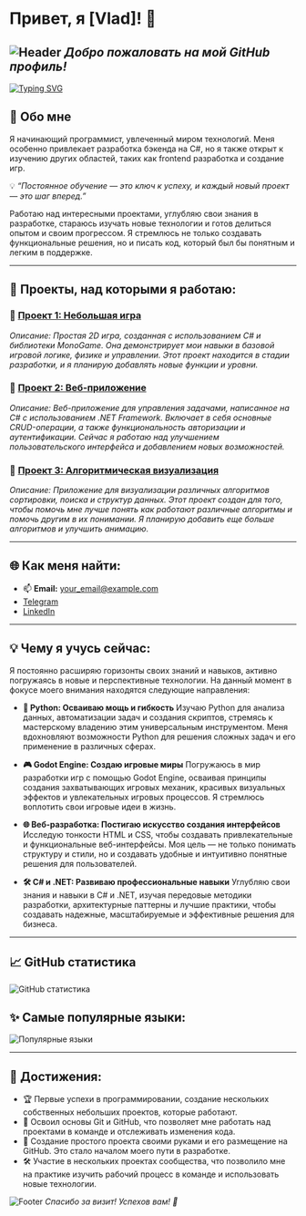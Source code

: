 # Привет, я [Vlad]! 👋

![Header](https://images.hdqwalls.com/download/mountain-reflections-3840x2400.jpg)
*Добро пожаловать на мой GitHub профиль!*
---

[![Typing SVG](https://readme-typing-svg.demolab.com?font=Fira+Code&pause=1000&color=F70000&width=435&lines=%D0%92%D0%BE%D0%B7%D1%8C%D0%BC%D0%B8%D1%82%D0%B5+%D0%BC%D0%B5%D0%BD%D1%8F+%D0%BD%D0%B0+%D1%80%D0%B0%D0%B1%D0%BE%D1%82%D1%83+;%D0%9A%D1%82%D0%BE+%D0%BB%D1%83%D1%87%D1%88%D0%B8%D0%B9+%D0%BF%D0%B5%D1%80%D1%81%D0%BE%D0%BD%D0%B0%D0%B6%3F;%D0%A1%D0%BE%D0%B7%D0%B4%D0%B0%D0%BC+%D0%BB%D0%B8+%D1%8F+%D0%BB%D1%83%D1%87%D1%88%D1%83%D1%8E+%D0%B8%D0%B3%D1%80%D1%83%3F+)](https://git.io/typing-svg)

## 🌟 **Обо мне**

Я начинающий программист, увлеченный миром технологий. Меня особенно привлекает разработка бэкенда на C#, но я также открыт к изучению других областей, таких как frontend разработка и создание игр. 

💡 *“Постоянное обучение — это ключ к успеху, и каждый новый проект — это шаг вперед.”*

Работаю над интересными проектами, углубляю свои знания в разработке, стараюсь изучать новые технологии и готов делиться опытом и своим прогрессом. Я стремлюсь не только создавать функциональные решения, но и писать код, который был бы понятным и легким в поддержке.

---

## 🚀 **Проекты, над которыми я работаю:**

### 📁 [Проект 1: Небольшая игра](https://github.com/Sinorit/EasyGame)
_Описание: Простая 2D игра, созданная с использованием C# и библиотеки MonoGame. Она демонстрирует мои навыки в базовой игровой логике, физике и управлении. Этот проект находится в стадии разработки, и я планирую добавлять новые функции и уровни._

### 📁 [Проект 2: Веб-приложение](https://github.com/Sinorit/TelegramBot)
_Описание: Веб-приложение для управления задачами, написанное на C# с использованием .NET Framework. Включает в себя основные CRUD-операции, а также функциональность авторизации и аутентификации. Сейчас я работаю над улучшением пользовательского интерфейса и добавлением новых возможностей._

### 📁 [Проект 3: Алгоритмическая визуализация](https://github.com/Sinorit/AlgorithmVisualization)
_Описание: Приложение для визуализации различных алгоритмов сортировки, поиска и структур данных. Этот проект создан для того, чтобы помочь мне лучше понять как работают различные алгоритмы и помочь другим в их понимании. Я планирую добавить еще больше алгоритмов и улучшить анимацию._

---

## 🌐 **Как меня найти:**
- 📫 **Email:** your_email@example.com
- [Telegram](https://t.me/sinorit)
- [LinkedIn](https://linkedin.com/in/nikita-kuchinskiy/)

---

## 💡 **Чему я учусь сейчас:**

Я постоянно расширяю горизонты своих знаний и навыков, активно погружаясь в новые и перспективные технологии. На данный момент в фокусе моего внимания находятся следующие направления:

- **🚀 Python: Осваиваю мощь и гибкость** 
   Изучаю Python для анализа данных, автоматизации задач и создания скриптов, стремясь к мастерскому владению этим универсальным инструментом. Меня вдохновляют возможности Python для решения сложных задач и его применение в различных сферах.

- **🎮 Godot Engine: Создаю игровые миры**
   Погружаюсь в мир разработки игр с помощью Godot Engine, осваивая принципы создания захватывающих игровых механик, красивых визуальных эффектов и увлекательных игровых процессов. Я стремлюсь воплотить свои игровые идеи в жизнь.

- **🌐 Веб-разработка: Постигаю искусство создания интерфейсов**
   Исследую тонкости HTML и CSS, чтобы создавать привлекательные и функциональные веб-интерфейсы. Моя цель — не только понимать структуру и стили, но и создавать удобные и интуитивно понятные решения для пользователей.

- **🛠️ C# и .NET: Развиваю профессиональные навыки**
   Углубляю свои знания и навыки в C# и .NET, изучая передовые методики разработки, архитектурные паттерны и лучшие практики, чтобы создавать надежные, масштабируемые и эффективные решения для бизнеса.

---

## 📈 **GitHub статистика**
![GitHub статистика](https://github-readme-stats.vercel.app/api?username=sinorit&show_icons=true&theme=radical)

## ✨ **Самые популярные языки:**
![Популярные языки](https://github-readme-stats.vercel.app/api/top-langs/?username=sinorit&layout=compact&theme=radical)

---

## 🌟 **Достижения:**
- 🏆 Первые успехи в программировании, создание нескольких собственных небольших проектов, которые работают.
- 📘 Освоил основы Git и GitHub, что позволяет мне работать над проектами в команде и отслеживать изменения кода.
- 🎉 Создание простого проекта своими руками и его размещение на GitHub. Это стало началом моего пути в разработке.
- 🛠️ Участие в нескольких проектах сообщества, что позволило мне на практике изучить рабочий процесс в команде и использовать новые технологии.

![Footer](https://i.imgur.com/ydHkr7F.jpg)
*Спасибо за визит! Успехов вам! 🚀*
